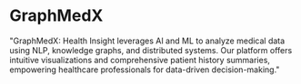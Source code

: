 # GraphMedX
"GraphMedX: Health Insight leverages AI and ML to analyze medical data using NLP, knowledge graphs, and distributed systems. Our platform offers intuitive visualizations and comprehensive patient history summaries, empowering healthcare professionals for data-driven decision-making."
